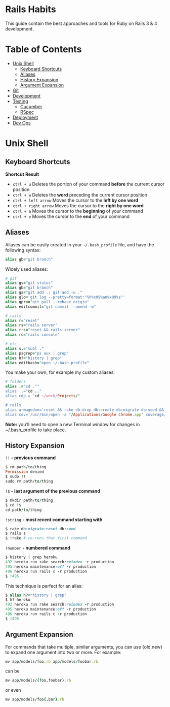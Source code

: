 # Rails Habits

This guide contain the best approaches and tools for Ruby on Rails 3 & 4 development.

# Table of Contents

* [Unix Shell](#unix-shell)
  * [Keyboard Shortcuts](#keyboard-shortcuts)
  * [Aliases](#aliases)
  * [History Expansion](#history-expansion)
  * [Argument Expansion](#argument-expansion)
* [Git](#git)
* [Development](#development)
* [Testing](#testing)
    * [Cucumber](#cucumber)
    * [RSpec](#rspec)
* [Deployment](#deployment)
* [Dev Ops](#devops)

# Unix Shell

## Keyboard Shortcuts

__Shortcut__          __Result__

* `ctrl + u`            Deletes the portion of your command __before__  the current cursor position
* `ctrl + w`            Deletes the __word__ preceding the current cursor position
* `ctrl + left arrow`   Moves the cursor to the __left by one word__
* `ctrl + right arrow`  Moves the cursor to the __right by one word__
* `ctrl + a`            Moves the cursor to the __beginning__ of your command
* `ctrl + e`            Moves the cursor to the __end__ of your command

## Aliases

Aliases can be easily created in your `~/.bash_profile` file, and have the following syntax:

  ```Ruby
  alias gb="git branch"
  ```

Widely used aliases:

  ```Ruby
  # git
  alias gs="git status"
  alias gb="git branch"
  alias ga="git add .; git add -u ."
  alias glo='git log --pretty=format:"%h%x09%an%x09%s"'
  alias gpro="git pull --rebase origin"
  alias editcommit="git commit --amend -m"

  # rails
  alias r="reset"
  alias rs="rails server"
  alias rrs="reset && rails server"
  alias rc="rails console"

  # etc
  alias s.="subl ."
  alias psgrep="ps aux | grep"
  alias h?="history | grep"
  alias editbash="open ~/.bash_profile"
  ```

You make your own, for example my custom aliases:

  ```Ruby
  # folders
  alias .="cd .""
  alias ..="cd .."
  alias cdp = "cd ~/work/Projects/"

  # rails
  alias armagedon='reset && rake db:drop db:create db:migrate db:seed && rails s'
  alias cov='/usr/bin/open -a "/Applications/Google Chrome.app" coverage/index.html'
  ```

__Note:__ you’ll need to open a new Terminal window for changes in ~/.bash_profile to take place.

## History Expansion

`!!` __- previous command__

  ```Ruby
  $ rm path/to/thing
  Permission denied
  $ sudo !!
  sudo rm path/to/thing
  ```

`!$` __- last argument of the previous command__

  ```Ruby
  $ mkdir path/to/thing
  $ cd !$
  cd path/to/thing
  ```

`!string` __- most recent command starting with__

  ```Ruby
  $ rake db:migrate:reset db:seed
  $ rails s
  $ !rake # re-runs that first command
  ```

`!number` __- numbered command__

  ```Ruby
  $ history | grep heroku
  492 heroku run rake search:reindex -r production
  495 heroku maintenance:off -r production
  496 heroku run rails c -r production
  $ !495
  ```

This technique is perfect for an alias:

```Ruby
$ alias h?="history | grep"
$ h? heroku
492 heroku run rake search:reindex -r production
495 heroku maintenance:off -r production
496 heroku run rails c -r production
$ !495
```

## Argument Expansion

For commands that take multiple, similar arguments, you can use {old,new} to expand one argument into two or more. For example:

  ```Ruby
  mv app/models/foo.rb app/models/foobar.rb
  ```

can be

  ```Ruby
  mv app/models/{foo,foobar}.rb
  ```

or even

  ```Ruby
  mv app/models/foo{,bar}.rb
  ```

